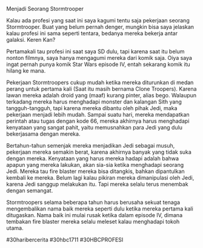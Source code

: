 Menjadi Seorang Stormtrooper

Kalau ada profesi yang saat ini saya kagumi tentu saja pekerjaan seorang Stormtrooper. Buat yang belum pernah denger, mungkin bisa saya jelaskan kalau profesi ini sama seperti tentara, bedanya mereka bekerja antar galaksi. Keren Kan?

Pertamakali tau profesi ini saat saya SD dulu, tapi karena saat itu belum nonton filmnya, saya hanya mengagumi mereka dari komik saja. Oiya saya ingat pernah punya komik Star Wars episode IV, entah sekarang komik itu hilang ke mana.

Pekerjaan Stormtroopers cukup mudah ketika mereka diturunkan di medan perang untuk pertama kali (Saat itu masih bernama Clone Troopers). Karena lawan mereka adalah droid yang (maaf) kurang pinter, alias bego. Walaupun terkadang mereka harus menghadapi monster dan kalangan Sith yang tangguh-tangguh, tapi karena mereka dibantu oleh pihak Jedi, maka pekerjaan menjadi lebih mudah. Sampai suatu hari, mereka mendapatkan perintah atau tugas dengan kode 66, mereka akhirnya harus menghadapi kenyataan yang sangat pahit, yaitu memusnahkan para Jedi yang dulu bekerjasama dengan mereka.

Bertahun-tahun semenjak mereka menjadikan Jedi sebagai musuh, pekerjaan mereka semakin berat, karena akhirnya banyak yang tidak suka dengan mereka. Kenyataan yang harus mereka hadapi adalah bahwa apapun yang mereka lakukan, akan sia-sia ketika menghadapi seorang Jedi. Mereka tau fire blaster mereka bisa ditangkis, bahkan dipantulkan kembali ke mereka. Belum lagi kalau pikiran mereka dimanipulasi oleh Jedi, karena Jedi sanggup melakukan itu. Tapi mereka selalu terus menembak dengan semangat.

Stormtroopers selama beberapa tahun harus berusaha sekuat tenaga mengembalikan nama baik mereka seperti dulu ketika mereka pertama kali ditugaskan. Nama baik ini mulai rusak ketika dalam episode IV, dimana tembakan fire blaster mereka selalu meleset kalau menghadapi tokoh utama.

#30haribercerita #30hbc1711 #30HBCPROFESI